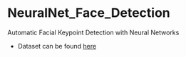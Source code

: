 # NeuralNet_Face_Detection
Automatic Facial Keypoint Detection with Neural Networks
- Dataset can be found [here](https://web.archive.org/web/20210305094647/http://www2.imm.dtu.dk/~aam/datasets/datasets.html)
